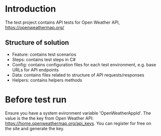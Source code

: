 # Introduction
The test project contains API tests for Open Weather API, https://openweathermap.org/

## Structure of solution
- Feature: contains test scenarios
- Steps: contains test steps in C#
- Config: contains configuration files for each test environment, e.g. base URLs for API endpoints
- Data: contains files related to structure of API requests/responses
- Helpers: contains helpers methods

# Before test run
Ensure you have a system evironment variable 'OpenWeatherAppId'.
The value is the the key from Open Weather API: https://home.openweathermap.org/api_keys. You can register for free on the site and generate the key.





